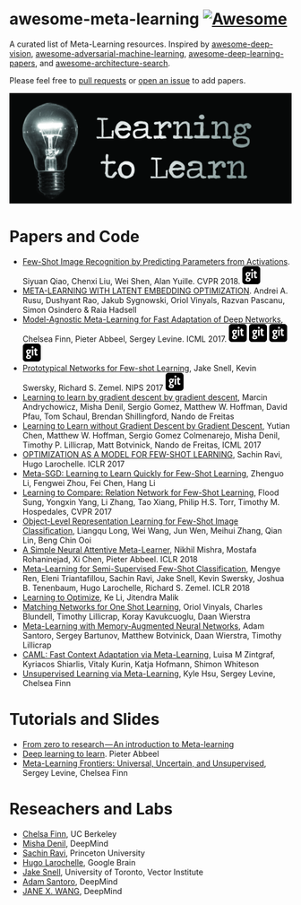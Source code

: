 # awesome-meta-learning [![Awesome](https://awesome.re/badge.svg)](https://awesome.re)

A curated list of Meta-Learning resources. Inspired by [awesome-deep-vision](https://github.com/kjw0612/awesome-deep-vision), [awesome-adversarial-machine-learning](https://github.com/yenchenlin/awesome-adversarial-machine-learning), [awesome-deep-learning-papers](https://github.com/terryum/awesome-deep-learning-papers), and [awesome-architecture-search](https://github.com/markdtw/awesome-architecture-search).

Please feel free to [pull requests](https://github.com/dragen1860/awesome-meta-learning/pulls) or [open an issue](https://github.com/dragen1860/awesome-meta-learning/issues) to add papers.
 

![learning2learn](learning2learn.jpg)

# Papers and Code
* [Few-Shot Image Recognition by Predicting Parameters from Activations](https://arxiv.org/abs/1706.03466). Siyuan Qiao, Chenxi Liu, Wei Shen, Alan Yuille. CVPR 2018.
[![Code](github.jpg)](https://github.com/joe-siyuan-qiao/FewShot-CVPR)
* [META-LEARNING WITH LATENT EMBEDDING OPTIMIZATION](https://arxiv.org/pdf/1807.05960.pdf). Andrei A. Rusu, Dushyant Rao, Jakub Sygnowski, Oriol Vinyals, Razvan Pascanu, Simon Osindero & Raia Hadsell
* [Model-Agnostic Meta-Learning for Fast Adaptation of Deep Networks](https://arxiv.org/abs/1703.03400), Chelsea Finn, Pieter Abbeel, Sergey Levine. ICML 2017.
[![Code](github.jpg)](https://github.com/cbfinn/maml) [![Code](github.jpg)](https://github.com/cbfinn/maml_rl) [![Code](github.jpg)](https://github.com/dragen1860/MAML-Pytorch) [![Code](github.jpg)](https://github.com/tristandeleu/pytorch-maml-rl)
* [Prototypical Networks for Few-shot Learning](https://arxiv.org/abs/1703.05175), Jake Snell, Kevin Swersky, Richard S. Zemel. NIPS 2017
[![Code](github.jpg)](https://github.com/jakesnell/prototypical-networks)
* [Learning to learn by gradient descent by gradient descent](https://arxiv.org/abs/1606.04474), Marcin Andrychowicz, Misha Denil, Sergio Gomez, Matthew W. Hoffman, David Pfau, Tom Schaul, Brendan Shillingford, Nando de Freitas
* [Learning to Learn without Gradient Descent by Gradient Descent](http://proceedings.mlr.press/v70/chen17e/chen17e.pdf), Yutian Chen, Matthew W. Hoffman, Sergio Gomez Colmenarejo, Misha Denil, Timothy P. Lillicrap,
Matt Botvinick, Nando de Freitas, ICML 2017
* [OPTIMIZATION AS A MODEL FOR FEW-SHOT LEARNING](https://openreview.net/pdf?id=rJY0-Kcll), Sachin Ravi, Hugo Larochelle. ICLR 2017
* [Meta-SGD: Learning to Learn Quickly for Few-Shot Learning](https://arxiv.org/abs/1707.09835), Zhenguo Li, Fengwei Zhou, Fei Chen, Hang Li
* [Learning to Compare: Relation Network for Few-Shot Learning](https://arxiv.org/abs/1711.06025), Flood Sung, Yongxin Yang, Li Zhang, Tao Xiang, Philip H.S. Torr, Timothy M. Hospedales, CVPR 2017
* [Object-Level Representation Learning for Few-Shot Image Classification](https://arxiv.org/abs/1805.10777), Liangqu Long, Wei Wang, Jun Wen, Meihui Zhang, Qian Lin, Beng Chin Ooi
* [A Simple Neural Attentive Meta-Learner](https://arxiv.org/abs/1707.03141), Nikhil Mishra, Mostafa Rohaninejad, Xi Chen, Pieter Abbeel. ICLR 2018
* [Meta-Learning for Semi-Supervised Few-Shot Classification](https://openreview.net/forum?id=HJcSzz-CZ), Mengye Ren, Eleni Triantafillou, Sachin Ravi, Jake Snell, Kevin Swersky, Joshua B. Tenenbaum, Hugo Larochelle, Richard S. Zemel. ICLR 2018
* [Learning to Optimize](https://arxiv.org/abs/1606.01885), Ke Li, Jitendra Malik
* [Matching Networks for One Shot Learning](https://arxiv.org/abs/1606.04080), Oriol Vinyals, Charles Blundell, Timothy Lillicrap, Koray Kavukcuoglu, Daan Wierstra
* [Meta-Learning with Memory-Augmented Neural Networks](http://proceedings.mlr.press/v48/santoro16.pdf), Adam Santoro, Sergey Bartunov, Matthew Botvinick, Daan Wierstra, Timothy Lillicrap
* [CAML: Fast Context Adaptation via Meta-Learning](https://arxiv.org/abs/1810.03642), Luisa M Zintgraf, Kyriacos Shiarlis, Vitaly Kurin, Katja Hofmann, Shimon Whiteson
* [Unsupervised Learning via Meta-Learning](https://arxiv.org/pdf/1810.02334.pdf), Kyle Hsu, Sergey Levine, Chelsea Finn


# Tutorials and Slides
* [From zero to research — An introduction to Meta-learning](https://medium.com/huggingface/from-zero-to-research-an-introduction-to-meta-learning-8e16e677f78a)
* [Deep learning to learn](https://www.dropbox.com/s/j7coq7rz6ig5f6n/2018_08_02_Amazon-SF-ML-Meetup-Abbeel-final.pdf?dl=0). Pieter Abbeel
* [Meta-Learning Frontiers: Universal, Uncertain, and Unsupervised](http://people.eecs.berkeley.edu/~cbfinn/_files/metalearning_frontiers_2018_small.pdf), Sergey Levine, Chelsea Finn

# Reseachers and Labs
* [Chelsa Finn](http://people.eecs.berkeley.edu/~cbfinn/), UC Berkeley
* [Misha Denil](http://mdenil.com/), DeepMind
* [Sachin Ravi](http://www.cs.princeton.edu/~sachinr/), Princeton University
* [Hugo Larochelle](https://ai.google/research/people/105144), Google Brain
* [Jake Snell](http://www.cs.toronto.edu/~jsnell/), University of Toronto, Vector Institute
* [Adam Santoro](https://scholar.google.com/citations?hl=en&user=evIkDWoAAAAJ&view_op=list_works&sortby=pubdate), DeepMind
* [JANE X. WANG](http://www.janexwang.com/), DeepMind
